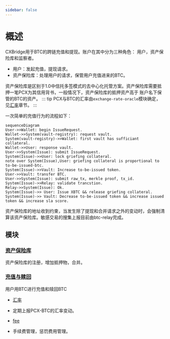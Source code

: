 ```yaml
---
sidebar: false
---
```

# 概述

CXBridge用于BTC的跨链充值和提现。账户在其中分为三种角色： 用户，资产保险库和监察者。
- 用户：发起充值，提现请求。
- 资产保险库：处理用户的请求，保管用户充值进来的BTC。

资产保险库是区别于1.0中信托多签模式的去中心化托管方案。资产保险库需要抵押一笔PCX为其信用背书，一般情况下，资产保险库的抵押资产高于
账户名下保管的BTC的资产。
::: tip
PCX与BTC的汇率由`exchange-rate-oracle`模块确定，见[汇率](exchange-rate#设置汇率)章节。
:::

一次简单的充值行为的流程如下：
```mermaid
sequenceDiagram
User->>Wallet: begin IssueRequest.
Wallet->>System(vault-registry): request vault.
System(vault-registry)->>Wallet: first vault has sufficiant collateral. 
Wallet->>User: response vault. 
User->>System(Issue): submit IssueRequest.
System(Issue)->>User: lock griefing collateral.
note over System(Issue),User: griefing collateral is proportional to to-be-issued-btc.
System(Issue)->>Vault: Increase to-be-issued token.
User->>Vault: transfer BTC.
User->>System(Issue): submit raw_tx, merkle proof, tx_id.
System(Issue)->>Relay: validate trancstion.
Relay->>System(Issue): Ok.
System(Issue)->> User: Issue XBTC && release griefing collateral.
System(Issue)->> Vault: Decrease to-be-issued token && increase issued token && increase sla score.
```
资产保险库的地址收到约束，当发生除了提现和合并请求之外的变动时，会强制清算该资产保险库。敏感交易的搜集上报目前由btc-relay完成。

## 模块

### [资产保险库](vault)
资产保险库的注册，增加抵押物，合并。

### [充值与赎回](IssueAndRedeem)
用户用BTC进行充值和赎回BTC

   - [汇率](exchange-rate)
   - 定期上报PCX-BTC的汇率变动。

   - [fee](fee)
   - 手续费管理，惩罚费用管理。



